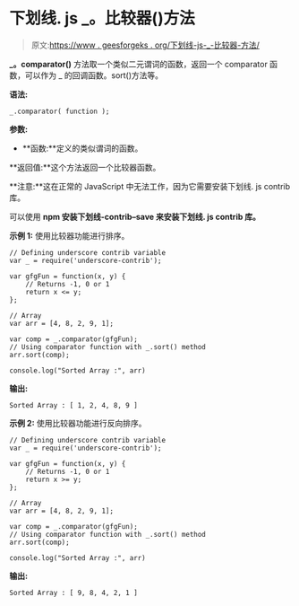 # 下划线. js _。比较器()方法

> 原文:[https://www . geesforgeks . org/下划线-js-_-比较器-方法/](https://www.geeksforgeeks.org/underscore-js-_-comparator-method/)

**_。comparator()** 方法取一个类似二元谓词的函数，返回一个 comparator 函数，可以作为 _ 的回调函数。sort()方法等。

**语法:**

```
_.comparator( function );
```

**参数:**

*   **函数:**定义的类似谓词的函数。

**返回值:**这个方法返回一个比较器函数。

**注意:**这在正常的 JavaScript 中无法工作，因为它需要安装下划线. js contrib 库。

可以使用 **npm 安装下划线-contrib–save 来安装下划线. js contrib 库。**

**示例 1:** 使用比较器功能进行排序。

```
// Defining underscore contrib variable
var _ = require('underscore-contrib'); 

var gfgFun = function(x, y) { 
    // Returns -1, 0 or 1
    return x <= y; 
};

// Array 
var arr = [4, 8, 2, 9, 1];

var comp = _.comparator(gfgFun);
// Using comparator function with _.sort() method
arr.sort(comp);

console.log("Sorted Array :", arr)
```

**输出:**

```
Sorted Array : [ 1, 2, 4, 8, 9 ]
```

**示例 2:** 使用比较器功能进行反向排序。

```
// Defining underscore contrib variable
var _ = require('underscore-contrib'); 

var gfgFun = function(x, y) { 
    // Returns -1, 0 or 1
    return x >= y; 
};

// Array 
var arr = [4, 8, 2, 9, 1];

var comp = _.comparator(gfgFun);
// Using comparator function with _.sort() method
arr.sort(comp);

console.log("Sorted Array :", arr)
```

**输出:**

```
Sorted Array : [ 9, 8, 4, 2, 1 ]
```